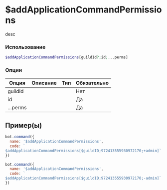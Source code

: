 # $addApplicationCommandPermissions
desc
### Использование
```php
$addApplicationCommandPermissions[guildId?;id;...perms]
```

### Опции

| Опция | Описание | Тип | Обязательно |
|--------|-------------|------|----------|
| guildId |  |  | Нет | 
| id |  |  | Да | 
| ...perms |  |  | Да |
## Пример(ы)

```javascript
bot.command({
  name: '$addApplicationCommandPermissions',
  code: `
$addApplicationCommandPermissions[$guildID;972413555930972170;+admin]`
})
```
```javascript
bot.command({
  name: '$addApplicationCommandPermissions',
  code: `
$addApplicationCommandPermissions[$guildID;972413555930972170;-admin]`
})
```